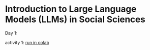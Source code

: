 # Introduction to Large Language Models (LLMs) in Social Sciences

Day 1:



activity 1: [run in colab](https://githubtocolab.com/maria-pro/hf/blob/main/Activity%205.%20Word%20embeddings.ipynb)
